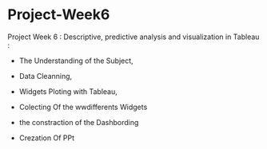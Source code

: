 # Project-Week6

 Project Week 6 : Descriptive, predictive analysis and visualization in Tableau :

- The Understanding of the Subject,

- Data Cleanning, 

- Widgets Ploting with Tableau,

- Colecting Of the wwdifferents Widgets 

- the constraction of the Dashbording 

- Crezation Of PPt
